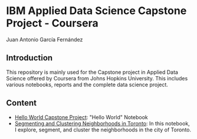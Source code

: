 # IBM Applied Data Science Capstone Project - Coursera
Juan Antonio García Fernández

## Introduction
This repository is mainly used for the Capstone project in Applied Data Science offered by Coursera from Johns Hopkins University.
This includes various notebooks, reports and the complete data science project.

## Content
* [Hello World Capstone Project](Hello%20World%20Capstone%20Project.ipynb): "Hello World" Notebook
* [Segmenting and Clustering Neighborhoods in Toronto](Segmenting%20and%20Clustering%20Neighborhoods%20in%20Toronto.ipynb): In this notebook, I explore, segment, and cluster the neighborhoods in the city of Toronto.
